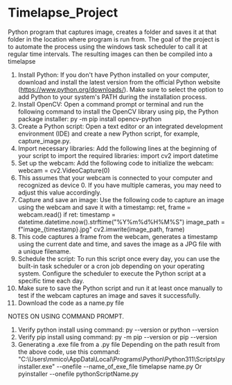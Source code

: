 # Timelapse_Project
Python program that captures image, creates a folder and saves it at that folder in the location where program is run from. The goal of the project is to automate the process using the windows task scheduler to call it at regular time intervals. The resulting images can then be compiled into a timelapse

1. Install Python: If you don't have Python installed on your computer, download and install the latest version from the official Python website (https://www.python.org/downloads/). Make sure to select the option to add Python to your system's PATH during the installation process.
2. Install OpenCV: Open a command prompt or terminal and run the following command to install the OpenCV library using pip, the Python package installer:
py -m pip install opencv-python
3. Create a Python script: Open a text editor or an integrated development environment (IDE) and create a new Python script, for example, capture_image.py.
4. Import necessary libraries: Add the following lines at the beginning of your script to import the required libraries:
import cv2 
import datetime 
5. Set up the webcam: Add the following code to initialize the webcam:
webcam = cv2.VideoCapture(0) 
6. This assumes that your webcam is connected to your computer and recognized as device 0. If you have multiple cameras, you may need to adjust this value accordingly.
7. Capture and save an image: Use the following code to capture an image using the webcam and save it with a timestamp:
ret, frame = webcam.read()
if ret: timestamp = datetime.datetime.now().strftime("%Y%m%d%H%M%S") image_path = f"image_{timestamp}.jpg" cv2.imwrite(image_path, frame) 
8. This code captures a frame from the webcam, generates a timestamp using the current date and time, and saves the image as a JPG file with a unique filename.
9. Schedule the script: To run this script once every day, you can use the built-in task scheduler or a cron job depending on your operating system. Configure the scheduler to execute the Python script at a specific time each day.
10. Make sure to save the Python script and run it at least once manually to test if the webcam captures an image and saves it successfully.
11. Download the code as a name.py file



NOTES ON USING COMMAND PROMPT.

1. Verify python install using command:
py --version or python --version
2. Verify pip install using command:
py -m pip --version or pip --version
3. Generating a .exe file from a .py file
Depending on the path result from the above code, use this command:
    "C:\Users\mmico\AppData\Local\Programs\Python\Python311\Scripts\pyinstaller.exe" --onefile --name_of_exe_file timelapse name.py
Or
pyinstaller --onefile pythonScriptName.py


